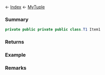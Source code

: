 ← [Index](Api-Index) ← [MyTuple<T1>](VRage.MyTuple`1)

### Summary

```csharp
private public private public class.T1 Item1
```

### Returns

### Example

### Remarks

